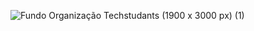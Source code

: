![Fundo Organização Techstudants (1900 x 3000 px) (1)](https://github.com/user-attachments/assets/5a63e751-74b7-4e90-8437-31f176a1c939)
